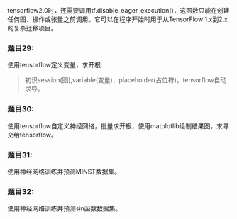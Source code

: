 tensorflow2.0时，还需要调用tf.disable_eager_execution()，这函数只能在创建任何图、操作或张量之前调用。它可以在程序开始时用于从TensorFlow 1.x到2.x的复杂迁移项目。

### 题目29:
使用tensorflow定义变量，求开根.
> 初识session(图),variable(变量)，placeholder(占位符)，tensorflow自动求导。

### 题目30:
使用tensorflow自定义神经网络，批量求开根，使用matplotlib绘制结果图，求导交给tensorflow。

### 题目31:
使用神经网络训练并预测MINST数据集。

### 题目32:
使用神经网络训练并预测sin函数数据集。




